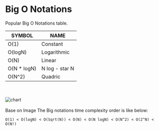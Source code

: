 # Big O Notations

Popular Big O Notations table.

| SYMBOL | NAME |
|--------|------|
| O(1) | Constant|
| O(logN)  | Logarithmic |
| O(N) | Linear |
| O(N * logN) |N log - star N|
| O(N^2) | Quadric |

<br></br>
![chart](https://upload.wikimedia.org/wikipedia/commons/thumb/7/7e/Comparison_computational_complexity.svg/800px-Comparison_computational_complexity.svg.png "IMG - 1")
<br></br>
Base on Image The Big notations time complexity order is like below:
```
O(1) < O(logN) < O(Sqrt(N)) < O(N) < O(N logN) < O(N^2) < O(2^N) < O(N!)

```

